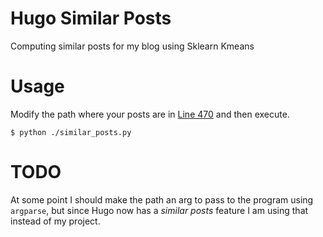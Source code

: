 # Hugo Similar Posts

Computing similar posts for my blog using Sklearn Kmeans

# Usage

Modify the path where your posts are in [Line 470](https://github.com/elbaulp/hugo_similar_posts/blob/master/similar_posts.py#L470) and then execute.

```
$ python ./similar_posts.py
```

# TODO

At some point I should make the path an arg to pass to the program using `argparse`, but since Hugo now has a _similar posts_ feature I am using that instead of my project.
